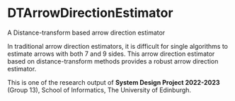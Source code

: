 # DTArrowDirectionEstimator
A Distance-transform based arrow direction estimator

In traditional arrow direction estimators, it is difficult for single algorithms to estimate arrows with both 7 and 9 sides. This arrow direction estimator based on distance-transform methods provides a robust arrow direction estimator.

This is one of the research output of **System Design Project 2022-2023** (Group 13), School of Informatics, The University of Edinburgh.
